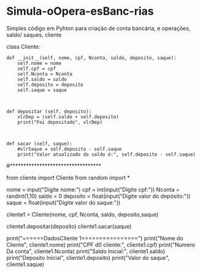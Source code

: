 # Simula-oOpera-esBanc-rias
Simples código em Pyhton para criação de conta bancária, e operações, saldo/ saques, cliente


class Cliente:

    def __init__(self, nome, cpf, Nconta, saldo, deposito, saque):
        self.nome = nome
        self.cpf = cpf
        self.Nconta = Nconta
        self.saldo = saldo
        self.deposito = deposito
        self.saque = saque



    def depositar (self, deposito):
        vlrDep = (self.saldo + self.deposito)
        print("Foi depositado", vlrDep)



    def sacar (self, saque):
        #vlrSaque = self.deposito - self.saque
        print("Valor atualizado do saldo é:", self.deposito - self.saque)


#**********************************

from cliente import Cliente
from random import *


nome = input("Digite nome:")
cpf = int(input("Digite cpf:"))
Nconta = randint(1,10)
saldo = 0
deposito = float(input("Digite valor do depósito:"))
saque = float(input("Digite valor do saque:"))




cliente1 = Cliente(nome, cpf, Nconta, saldo, deposito,saque)

cliente1.depositar(deposito)
cliente1.sacar(saque)

print("======DadosCliente 1================")
print("Nome do Cliente", cliente1.nome)
print("CPF d0 cliente:", cliente1.cpf)
print("Numero Da conta", cliente1.Nconta)
print("Saldo Inicial:", cliente1.saldo)
print("Deposito Inicial", cliente1.deposito)
print("Valor do saque", cliente1.saque)








